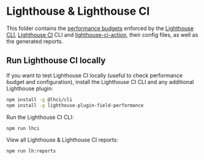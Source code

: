 # Lighthouse & Lighthouse CI

This folder contains the [performance budgets](https://github.com/GoogleChrome/lighthouse/blob/master/docs/performance-budgets.md) enforced by the [Lighthouse CLI](https://github.com/GoogleChrome/lighthouse#using-the-node-cli), [Lighthouse CI](https://github.com/GoogleChrome/lighthouse-ci) CLI and [lighthouse-ci-action](https://github.com/treosh/lighthouse-ci-action), their config files, as well as the generated reports.

## Run Lighthouse CI locally

If you want to test Lighthouse CI locally (useful to check performance budget and configuration), install the Lighthouse CI CLI and any additional Lighthouse plugin:

```sh
npm install -g @lhci/cli
npm install -g lighthouse-plugin-field-performance
```

Run the Lighthouse CI CLI:

```sh
npm run lhci
```

View all Lighthouse & Lighthouse CI reports:

```sh
npm run lh:reports
```
